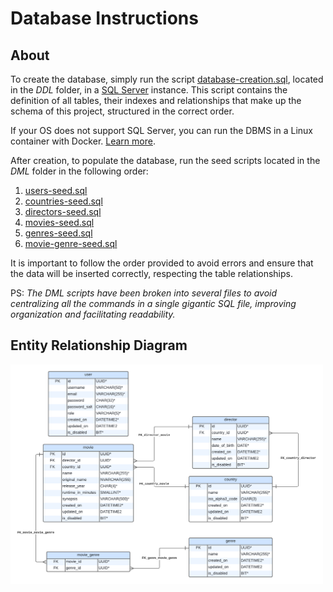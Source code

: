 # Database Instructions

## About

To create the database, simply run the script [database-creation.sql](DDL/database-creation.sql), located in the *DDL* folder, in a [SQL Server](https://www.microsoft.com/pt-br/sql-server/sql-server-downloads) instance. This script contains the definition of all tables, their indexes and relationships that make up the schema of this project, structured in the correct order.

If your OS does not support SQL Server, you can run the DBMS in a Linux container with Docker. [Learn more](https://learn.microsoft.com/en-us/sql/linux/quickstart-install-connect-docker?view=sql-server-ver16).

After creation, to populate the database, run the seed scripts located in the *DML* folder in the following order:

1. [users-seed.sql](DML/users-seed.sql)
2. [countries-seed.sql](DML/countries-seed.sql)
3. [directors-seed.sql](DML/directors-seed.sql)
4. [movies-seed.sql](DML/movies-seed.sql)
5. [genres-seed.sql](DML/genres-seed.sql)
6. [movie-genre-seed.sql](DML/movie-genre-seed.sql)

It is important to follow the order provided to avoid errors and ensure that the data will be inserted correctly, respecting the table relationships.

PS: *The DML scripts have been broken into several files to avoid centralizing all the commands in a single gigantic SQL file, improving organization and facilitating readability.*

## Entity Relationship Diagram

<img src="../assets/movie-library-erd.png" alt="The Entity Relationship Diagram" width="500" />